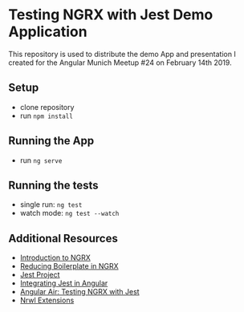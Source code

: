 # Testing NGRX with Jest Demo Application

This repository is used to distribute the demo App and presentation I created for the Angular Munich Meetup #24 on February 14th 2019.

## Setup

- clone repository
- run `npm install`

## Running the App

- run `ng serve`

## Running the tests

- single run: `ng test`
- watch mode: `ng test --watch`

## Additional Resources

- [Introduction to NGRX](https://gist.github.com/btroncone/a6e4347326749f938510)
- [Reducing Boilerplate in NGRX](https://www.youtube.com/watch?v=t3jx0EC-Y3c)
- [Jest Project](https://jestjs.io/)
- [Integrating Jest in Angular](https://blog.angularindepth.com/integrate-jest-into-an-angular-application-and-library-163b01d977ce)
- [Angular Air: Testing NGRX with Jest](http://audio.angularair.com/e/ngair-161-ngrx-jest-testing-with-jesse-sanders/)
- [Nrwl Extensions](https://nrwl.io/nx)
